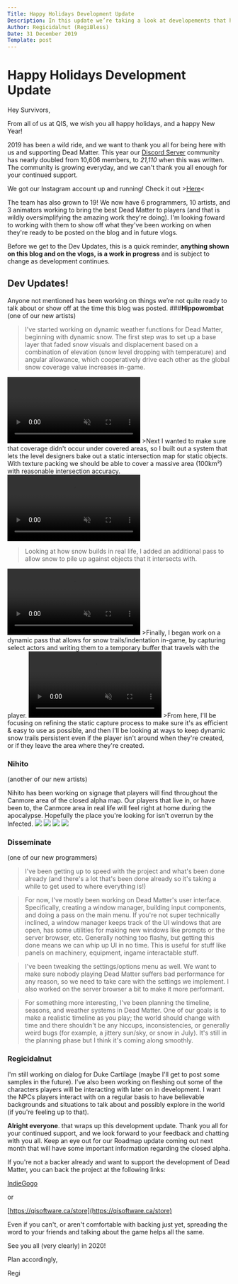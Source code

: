 ```yaml
---
Title: Happy Holidays Development Update
Description: In this update we’re taking a look at developements that have been made on the closed alpha map, the new snow effects (and snow deformation!), road signs for Canmore, and hearing from some of the new devs on the team!
Author: Regicidalnut (RegiBless)
Date: 31 December 2019
Template: post
---
```

# Happy Holidays Development Update
Hey Survivors,


From all of us at QIS, we wish you all happy holidays, and a happy New Year!


2019 has been a wild ride, and we want to thank you all for being here with us and supporting Dead Matter. This year our [Discord Server](http://discord.gg/deadmatter) community has nearly doubled from 10,606 members, to *21,110* when this was written. The community is growing everyday, and we can't thank you all enough for your continued support.


We got our Instagram account up and running! Check it out >[Here](https://www.instagram.com/playdeadmatter/)<

The team has also grown to 19! We now have 6 programmers, 10 artists, and 3 animators working to bring the best Dead Matter to players (and that is wildly oversimplifying the amazing work they're doing). I'm looking foward to working with them to show off what they've been working on when they're ready to be posted on the blog and in future vlogs.


Before we get to the Dev Updates, this is a quick reminder, **anything shown on this blog and on the vlogs, is a work in progress** and is subject to change as development continues.
## Dev Updates!
Anyone not mentioned has been working on things we’re not quite ready to talk about or show off at the time this blog was posted.
###**Hippowombat**
(one of our new artists)
>I've started working on dynamic weather functions for Dead Matter, beginning with dynamic snow. The first step was to set up a base layer that faded snow visuals and displacement based on a combination of elevation (snow level dropping with temperature) and angular allowance, which cooperatively drive each other as the global snow coverage value increases in-game.
<video autoplay loop muted>
 <source src="https://i.imgur.com/Eqwe0cw.mp4" type="video/mp4" style="border:1px solid">
</video>
>Next I wanted to make sure that coverage didn't occur under covered areas, so I built out a system that lets the level designers bake out a static intersection map for static objects. With texture packing we should be able to cover a massive area (100km²) with reasonable intersection accuracy.
<video autoplay loop muted>
 <source src="https://thumbs.gfycat.com/GiftedHandmadeBlackfly-mobile.mp4" type="video/mp4" style="border:1px solid">
</video>


>Looking at how snow builds in real life, I added an additional pass to allow snow to pile up against objects that it intersects with.
<video autoplay loop muted>
 <source src="https://thumbs.gfycat.com/ImperfectHelpfulCaracal-mobile.mp4" type="video/mp4" style="border:1px solid">
</video>
>Finally, I began work on a dynamic pass that allows for snow trails/indentation in-game, by capturing select actors and writing them to a temporary buffer that travels with the player.
<video autoplay loop muted>
 <source src="https://thumbs.gfycat.com/MagnificentBriefGalapagoshawk-mobile.mp4" type="video/mp4" style="border:1px solid">
</video>
>From here, I'll be focusing on refining the static capture process to make sure it's as efficient & easy to use as possible, and then I'll be looking at ways to keep dynamic snow trails persistent even if the player isn't around when they're created, or if they leave the area where they're created.


### Nihito
(another of our new artists)


Nihito has been working on signage that players will find throughout the Canmore area of the closed alpha map. Our players that live in, or have been to, the Canmore area in real life will feel right at home during the apocalypse. Hopefully the place you're looking for isn't overrun by the Infected.
<img src="https://cdn.discordapp.com/attachments/653056344177508392/653057442720120851/HighresScreenshot00003.jpg" align=”middle”>
<img src="https://cdn.discordapp.com/attachments/653056344177508392/653057390794768384/HighresScreenshot00005.jpg" align=”middle”>
<img src="https://cdn.discordapp.com/attachments/653056344177508392/653057400860835881/HighresScreenshot00006.jpg" align=”middle”>
<img src="https://cdn.discordapp.com/attachments/653056344177508392/653057435170504735/HighresScreenshot00007.jpg" align=”middle”>


### Disseminate
(one of our new programmers)
>I've been getting up to speed with the project and what's been done already (and there's a lot that's been done already so it's taking a while to get used to where everything is!)


>For now, I've mostly been working on Dead Matter's user interface. Specifically, creating a window manager, building input components, and doing a pass on the main menu. If you're not super technically inclined, a window manager keeps track of the UI windows that are open, has some utilities for making new windows like prompts or the server browser, etc. Generally nothing too flashy, but getting this done means we can whip up UI in no time. This is useful for stuff like panels on machinery, equipment, ingame interactable stuff.


>I've been tweaking the settings/options menu as well. We want to make sure nobody playing Dead Matter suffers bad performance for any reason, so we need to take care with the settings we implement. I also worked on the server browser a bit to make it more performant.


>For something more interesting, I've been planning the timeline, seasons, and weather systems in Dead Matter. One of our goals is to make a realistic timeline as you play; the world should change with time and there shouldn't be any hiccups, inconsistencies, or generally weird bugs (for example, a jittery sun/sky, or snow in July). It's still in the planning phase but I think it's coming along smoothly.


### Regicidalnut


I'm still working on dialog for Duke Cartilage (maybe I'll get to post some samples in the future). I've also been working on fleshing out some of the characters players will be interacting with later on in development. I want the NPCs players interact with on a regular basis to have believable backgrounds and situations to talk about and possibly explore in the world (if you're feeling up to that).


**Alright everyone**. that wraps up this development update. Thank you all for your continued support, and we look forward to your feedback and chatting with you all. Keep an eye out for our Roadmap update coming out next month that will have some important information regarding the closed alpha.


If you're not a backer already and want to support the development of Dead Matter, you can back the project at the following links:


[IndieGogo](https://www.indiegogo.com/projects/dead-matter-pc-community#/)


or


[https://qisoftware.ca/store](https://qisoftware.ca/store)


Even if you can't, or aren't comfortable with backing just yet, spreading the word to your friends and talking about the game helps all the same.


See you all (very clearly) in 2020!


Plan accordingly,


Regi
